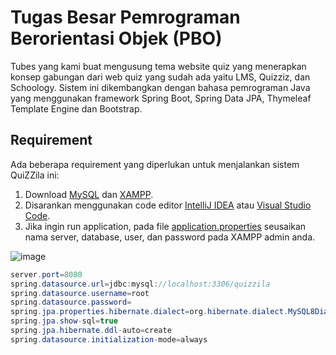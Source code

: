 # **Tugas Besar Pemrograman Berorientasi Objek (PBO)** 
Tubes yang kami buat mengusung tema website quiz yang menerapkan konsep gabungan dari web quiz yang sudah ada yaitu LMS, Quizziz, dan Schoology. Sistem ini dikembangkan dengan bahasa pemrograman Java yang menggunakan framework Spring Boot, Spring Data JPA, Thymeleaf Template Engine dan Bootstrap.

## Requirement

Ada beberapa requirement yang diperlukan untuk menjalankan sistem QuiZZila ini:
  1. Download [MySQL](https://dev.mysql.com/downloads/mysql/) dan [XAMPP](https://www.apachefriends.org/download.html).
  3. Disarankan menggunakan code editor [IntelliJ IDEA](https://www.jetbrains.com/idea/download/#section=windows) atau [Visual Studio Code](https://code.visualstudio.com/download).
  4. Jika ingin run application, pada file [application.properties](QuiZZilaFix/src/main/resources/application.properties)
seusaikan nama server, database, user, dan password pada XAMPP admin anda.
  
 ![image](https://github.com/SuryaaAulia/OOP-TUBES/assets/120304394/771cb3f5-a384-4583-84d7-a0af1e5f304e)

  ```java
server.port=8080
spring.datasource.url=jdbc:mysql://localhost:3306/quizzila
spring.datasource.username=root
spring.datasource.password=
spring.jpa.properties.hibernate.dialect=org.hibernate.dialect.MySQL8Dialect
spring.jpa.show-sql=true
spring.jpa.hibernate.ddl-auto=create
spring.datasource.initialization-mode=always
  ```

